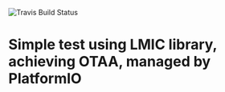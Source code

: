 ![Travis Build Status](https://travis-ci.org/frankleonrose/ttn-otaa-lmic.svg?branch=master)

# Simple test using LMIC library, achieving OTAA, managed by PlatformIO
